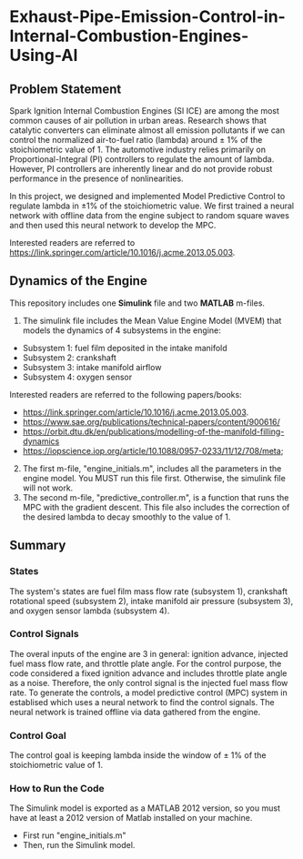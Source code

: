 # Exhaust-Pipe-Emission-Control-in-Internal-Combustion-Engines-Using-AI

## **Problem Statement**
Spark Ignition Internal Combustion Engines (SI ICE) are among the most common causes of air pollution in urban areas. 
Research shows that catalytic converters can eliminate almost all emission pollutants if we can control the normalized air-to-fuel ratio (lambda) around ± 1% of the stoichiometric value of 1. The automotive industry relies primarily on Proportional-Integral (PI) controllers to regulate the amount of lambda. However, PI controllers are inherently linear and do not provide robust performance in the presence of nonlinearities. 

In this project, we designed and implemented Model Predictive Control to regulate lambda in ±1% of the stoichiometric value. 
We first trained a neural network with offline data from the engine subject to random square waves and then used this neural network to develop the MPC. 

Interested readers are referred to https://link.springer.com/article/10.1016/j.acme.2013.05.003. 

## **Dynamics of the Engine** 
This repository includes one **Simulink** file and two **MATLAB** m-files. 

1. The simulink file includes the Mean Value Engine Model (MVEM) that models the dynamics of 4 subsystems in the engine: 
- Subsystem 1: fuel film deposited in the intake manifold 
- Subsystem 2: crankshaft
- Subsystem 3: intake manifold airflow 
- Subsystem 4: oxygen sensor

Interested readers are referred to the following papers/books: 
- https://link.springer.com/article/10.1016/j.acme.2013.05.003.
- https://www.sae.org/publications/technical-papers/content/900616/
- https://orbit.dtu.dk/en/publications/modelling-of-the-manifold-filling-dynamics
- https://iopscience.iop.org/article/10.1088/0957-0233/11/12/708/meta;

2. The first m-file, "engine_initials.m", includes all the parameters in the engine model. You MUST run this file first. Otherwise, the simulink file will not work.
3. The second m-file, "predictive_controller.m", is a function  that runs the MPC with the gradient descent. This file also includes the correction of the desired lambda to decay smoothly to the value of 1.
## Summary    
### States 
The system's states are fuel film mass flow rate (subsystem 1), crankshaft rotational speed (subsystem 2), intake manifold air pressure (subsystem 3), and oxygen sensor lambda (subsystem 4). 
### Control Signals
The overal inputs of the engine are 3 in general: ignition advance, injected fuel mass flow rate, and throttle plate angle. For the control purpose, the code considered a fixed ignition advance and includes throttle plate angle as a noise. Therefore, the only control signal is the injected fuel mass flow rate. 
To generate the controls, a model predictive control (MPC) system in establised which uses a neural network to find the control signals. The neural network is trained offline via data gathered from the engine. 
### Control Goal 
The control goal is keeping lambda inside the window of ± 1% of the stoichiometric value of 1. 

### **How to Run the Code** 
The Simulink model is exported as a MATLAB 2012 version, so you must have at least a 2012 version of Matlab installed on your machine. 
- First run "engine_initials.m"
- Then, run the Simulink model.


